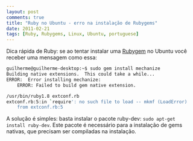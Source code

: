 ```yaml
---
layout: post
comments: true
title: "Ruby no Ubuntu - erro na instalação de Rubygems"
date: 2011-02-21
tags: [Ruby, Rubygems, Linux, Ubuntu, portuguese]
---
```

Dica rápida de Ruby: se ao tentar instalar uma [Rubygem](http://rubygems.org) no Ubuntu você receber uma mensagem como essa:

```sh
guilherme@guilherme-desktop:~$ sudo gem install mechanize
Building native extensions.  This could take a while...
ERROR:  Error installing mechanize:
    ERROR: Failed to build gem native extension.

/usr/bin/ruby1.8 extconf.rb
extconf.rb:5:in `require': no such file to load -- mkmf (LoadError)
    from extconf.rb:5
```

A solução é simples: basta instalar o pacote ruby-dev: `sudo apt-get install ruby-dev`. Este pacote é necessário para a instalação de gems nativas, que precisam ser compiladas na instalação.
